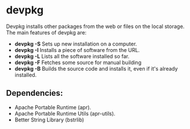 # devpkg
Devpkg installs other packages from the web or files on the local storage. The main features of devpkg are:
* __devpkg -S__ Sets up new installation on a computer.
* __devpkg -I <url>__ Installs a piece of software from the URL.
* __devpkg -L__ Lists all the software installed so far.
* __devpkg -F__ Fetches some source for manual building
* __devpkg -B__ Builds the source code and installs it, even if it's already installed.

## Dependencies:
* Apache Portable Runtime (apr).
* Apache Portable Runtime Utils (apr-utils).
* Better String Library (bstrlib)

